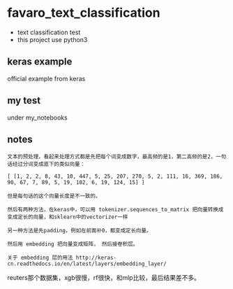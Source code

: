 # favaro_text_classification

* text classification test
* this project use python3

## keras example

official example from keras

## my test

under my_notebooks

## notes

```
文本的预处理，看起来处理方式都是先把每个词变成数字，最高频的是1，第二高频的是2，一句话经过分词变成底下的类似向量：

[ [1, 2, 2, 8, 43, 10, 447, 5, 25, 207, 270, 5, 2, 111, 16, 369, 186, 90, 67, 7, 89, 5, 19, 102, 6, 19, 124, 15] ]

但是每句话的这个向量长度是不一致的。

然后有两种方法，在keras中，可以用 tokenizer.sequences_to_matrix 把向量转换成变成定长的向量，和sklearn中的vectorizer一样

另一种方法是先padding，例如在前面补0，都变成定长向量。

然后用 embedding 把向量变成矩阵， 然后接卷积层。

关于 embedding 层的用法 http://keras-cn.readthedocs.io/en/latest/layers/embedding_layer/
```

reuters那个数据集，xgb很慢，rf很快，和mlp比较，最后结果差不多。
